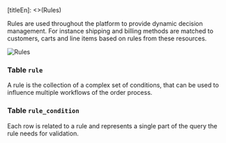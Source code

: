 [titleEn]: <>(Rules)

Rules are used throughout the platform to provide dynamic decision management. For instance shipping and billing methods are matched to customers, carts and line items based on rules from these resources.

![Rules](./dist/erm-shopware-core-content-rule.svg)


### Table `rule`

A rule is the collection of a complex set of conditions, that can be used to influence multiple workflows of the order process.


### Table `rule_condition`

Each row is related to a rule and represents a single part of the query the rule needs for validation.


